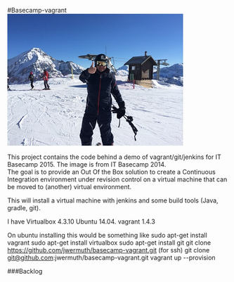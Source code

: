 #Basecamp-vagrant
![Basecamp](markdown/basecamp.jpg)
<div class="foo">
This project contains the code behind a demo of vagrant/git/jenkins for IT Basecamp 2015. The image is from IT Basecamp 2014.
</div>

<div class="intro">
The goal is to provide an Out Of the Box solution to create a Continuous Integration environment under revision control on a virtual machine that can be moved to (another) virtual environment.
</div>


This will install a virtual machine with jenkins and some build tools (Java, gradle, git).

I have
Virtualbox 4.3.10
Ubuntu 14.04.
vagrant 1.4.3

On ubuntu installing this would be something like
sudo apt-get install vagrant
sudo apt-get install virtualbox
sudo apt-get install git
git clone https://github.com/jwermuth/basecamp-vagrant.git
(for ssh)
git clone git@github.com:jwermuth/basecamp-vagrant.git
vagrant up --provision



###Backlog

